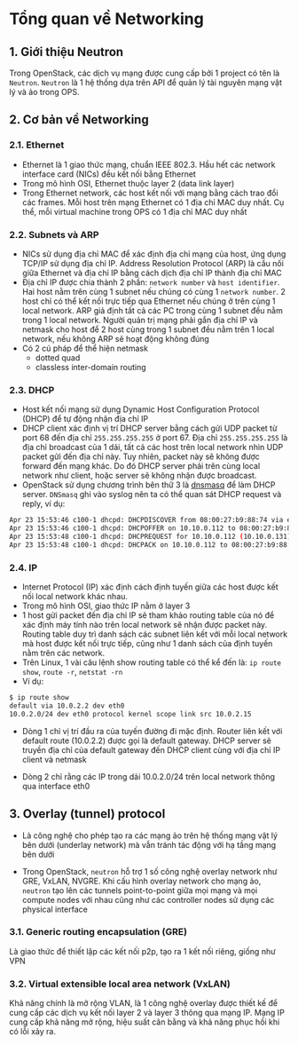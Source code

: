 # Tổng quan về Networking

## 1. Giới thiệu Neutron

Trong OpenStack, các dịch vụ mạng được cung cấp bởi 1 project có tên là ```Neutron```. ```Neutron``` là 1 hệ thống dựa trên API để quản lý tài nguyên mạng vật lý và ảo trong OPS.

## 2. Cơ bản về Networking

### 2.1. Ethernet

- Ethernet là 1 giao thức mạng, chuẩn IEEE 802.3. Hầu hết các network interface card (NICs) đều kết nối bằng Ethernet
- Trong mô hình OSI, Ethernet thuộc layer 2 (data link layer)
- Trong Ethernet network, các host kết nối với mạng bằng cách trao đổi các frames. Mỗi host trên mạng Ethernet có 1 địa chỉ MAC duy nhất. Cụ thể, mỗi virtual machine trong OPS có 1 địa chỉ MAC duy nhất

### 2.2. Subnets và ARP

- NICs sử dụng địa chỉ MAC để xác định địa chỉ mạng của host, ứng dụng TCP/IP sử dụng địa chỉ IP. Address Resolution Protocol (ARP) là cầu nối giữa Ethernet và địa chỉ IP bằng cách dịch địa chỉ IP thành địa chỉ MAC
- Địa chỉ IP được chia thành 2 phần: ```network number``` và ```host identifier```. Hai host nằm trên cùng 1 subnet nếu chúng có cùng 1 ```network number```. 2 host chỉ có thể kết nối trực tiếp qua Ethernet nếu chúng ở trên cùng 1 local network. ARP giả định tất cả các PC trong cùng 1 subnet đều nằm trong 1 local network. Người quản trị mạng phải gắn địa chỉ IP và netmask cho host để 2 host cùng trong 1 subnet đều nằm trên 1 local network, nếu không ARP sẽ hoạt động không đúng
- Có 2 cú pháp để thể hiện netmask
   - dotted quad
   - classless inter-domain routing

### 2.3. DHCP

- Host kết nối mạng sử dụng Dynamic Host Configuration Protocol (DHCP) để tự động nhận địa chỉ IP 
- DHCP client xác định vị trí DHCP server bằng cách gửi UDP packet từ port 68 đến địa chỉ ```255.255.255.255``` ở port 67. Địa chỉ ```255.255.255.255``` là địa chỉ broadcast của 1 dải, tất cả các host trên local network nhìn UDP packet gửi đến địa chỉ này. Tuy nhiên, packet này sẽ không được forward đến mạng khác. Do đó DHCP server phải trên cùng local network như client, hoặc server sẽ không nhận được broadcast.
- OpenStack sử dụng chương trình bên thữ 3 là [dnsmasq](https://thekelleys.org.uk/dnsmasq/doc.html) để làm DHCP server. ```DNSmasq``` ghi vào syslog nên ta có thể quan sát DHCP request và reply, ví dụ:

```sh
Apr 23 15:53:46 c100-1 dhcpd: DHCPDISCOVER from 08:00:27:b9:88:74 via eth2
Apr 23 15:53:46 c100-1 dhcpd: DHCPOFFER on 10.10.0.112 to 08:00:27:b9:88:74 via eth2
Apr 23 15:53:48 c100-1 dhcpd: DHCPREQUEST for 10.10.0.112 (10.10.0.131) from 08:00:27:b9:88:74 via eth2
Apr 23 15:53:48 c100-1 dhcpd: DHCPACK on 10.10.0.112 to 08:00:27:b9:88:74 via eth2
```

### 2.4. IP

- Internet Protocol (IP) xác định cách định tuyến giữa các host được kết nối local network khác nhau.
- Trong mô hình OSI, giao thức IP nằm ở layer 3
- 1 host gửi packet đến địa chỉ IP sẽ tham khảo routing table của nó để xác định máy tính nào trên local network sẽ nhận được packet này. Routing table duy trì danh sách các subnet liên kết với mỗi local network mà host được kết nối trực tiếp, cũng như 1 danh sách của định tuyến nằm trên các network.
- Trên Linux, 1 vài câu lệnh show routing table có thể kể đến là: ```ip route show```, ```route -r```, ```netstat -rn```
- Ví dụ:

```sh
$ ip route show
default via 10.0.2.2 dev eth0
10.0.2.0/24 dev eth0 protocol kernel scope link src 10.0.2.15
```

- Dòng 1 chỉ vị trí đầu ra của tuyến đường đi mặc định. Router liên kết với default route (10.0.2.2) được gọi là default gateway. DHCP server sẽ truyền địa chỉ của default gateway đến DHCP client cùng với địa chỉ IP client và netmask

- Dòng 2 chỉ rằng các IP trong dải 10.0.2.0/24 trên local network thông qua interface eth0

## 3. Overlay (tunnel) protocol

- Là công nghệ cho phép tạo ra các mạng ảo trên hệ thống mạng vật lý bên dưới (underlay network) mà vẫn tránh tác động với hạ tầng mạng bên dưới

- Trong OpenStack, ```neutron``` hỗ trợ 1 số công nghệ overlay network như GRE, VxLAN, NVGRE. Khi cấu hình overlay network cho mạng ảo, ```neutron``` tạo lên các tunnels point-to-point giữa mọi mạng và mọi compute nodes với nhau cũng như các controller nodes sử dụng các physical interface

### 3.1. Generic routing encapsulation (GRE)

Là giao thức để thiết lập các kết nối p2p, tạo ra 1 kết nối riêng, giống như VPN

### 3.2. Virtual extensible local area network (VxLAN)

Khả năng chính là mở rộng VLAN, là 1 công nghệ overlay được thiết kế để cung cấp các dịch vụ kết nối layer 2 và layer 3 thông qua mạng IP. Mạng IP cung cấp khả năng mở rộng, hiệu suất cân bằng và khả năng phục hồi khi có lỗi xảy ra.